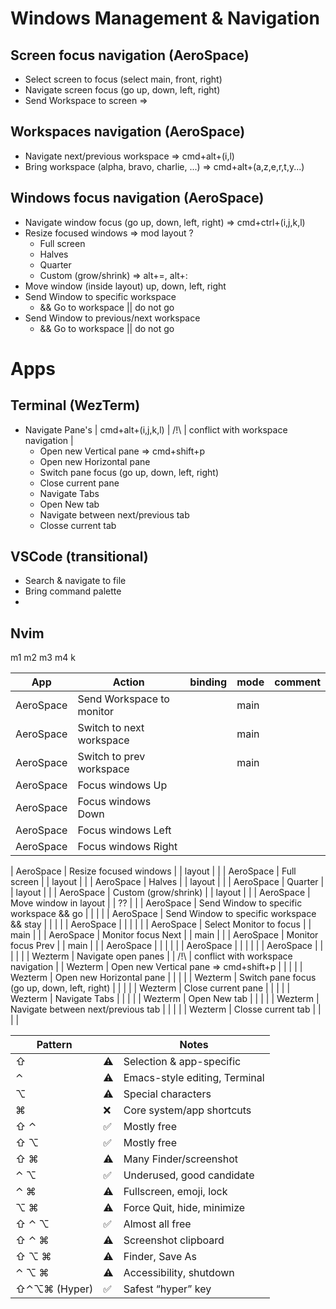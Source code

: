 # Windows Management & Navigation
## Screen focus navigation (AeroSpace)
  - Select screen to focus  (select main, front, right)
  - Navigate screen focus (go up, down, left, right)
  - Send Workspace to screen => 

## Workspaces navigation (AeroSpace)
  - Navigate next/previous workspace => cmd+alt+(i,l)
  - Bring workspace (alpha, bravo, charlie, ...) => cmd+alt+(a,z,e,r,t,y...)

## Windows focus navigation (AeroSpace)
  - Navigate window focus (go up, down, left, right) => cmd+ctrl+(i,j,k,l)
  - Resize focused windows => mod layout ?
    - Full screen
    - Halves
    - Quarter
    - Custom (grow/shrink) => alt+=, alt+:
  - Move window (inside layout) up, down, left, right
  - Send Window to specific workspace
    - && Go to workspace || do not go
  - Send Window to previous/next workspace
    - && Go to workspace || do not go

# Apps 
## Terminal (WezTerm)
  - Navigate Pane's | cmd+alt+(i,j,k,l) | /!\ | conflict with workspace navigation |
    - Open new Vertical pane => cmd+shift+p 
    - Open new Horizontal pane
    - Switch pane focus (go up, down, left, right)
    - Close current pane
    - Navigate Tabs
    - Open New tab
    - Navigate between next/previous tab
    - Closse current tab

## VSCode (transitional)
  - Search & navigate to file
  - Bring command palette
  - 

## Nvim





m1 m2 m3 m4 k
 

| App           | Action                                           | binding                        |  mode  | comment                             |
|---------------|--------------------------------------------------|--------------------------------|--------|-------------------------------------|
| AeroSpace     | Send Workspace to monitor                        |                                | main   |                                     |
| AeroSpace     | Switch to next workspace                         |                                | main   |                                     |
| AeroSpace     | Switch to prev workspace                         |                                | main   |                                     |
| AeroSpace     | Focus windows Up                   |                                |        |                                     |
| AeroSpace     | Focus windows Down                   |                                |        |                                     |
| AeroSpace     | Focus windows Left                   |                                |        |                                     |
| AeroSpace     | Focus windows Right                   |                                |        |                                     |


| AeroSpace     | Resize focused windows                           |                                | layout |                                     |
| AeroSpace     | Full screen                                      |                                | layout |                                     |
| AeroSpace     | Halves                                           |                                | layout |                                     |
| AeroSpace     | Quarter                                          |                                | layout |                                     |
| AeroSpace     | Custom (grow/shrink)                             |                                | layout |                                     |
| AeroSpace     | Move window in layout                            |                                | ??     |                                     |
| AeroSpace     | Send Window to specific workspace && go          |                                |        |                                     |
| AeroSpace     | Send Window to specific workspace && stay        |                                |        |                                     |
| AeroSpace     |                                                  |                                |        |                                     |
| AeroSpace     | Select Monitor to focus                          |                                | main   |                                     |
| AeroSpace     | Monitor focus Next                               |                                | main   |                                     |
| AeroSpace     | Monitor focus Prev                               |                                | main   |                                     |
| AeroSpace     |                                                  |                                |        |                                     |
| AeroSpace     |                                                  |                                |        |                                     |
| AeroSpace     |                                                  |                                |        |                                     |
| Wezterm       | Navigate open panes                              |                                | /!\    | conflict with workspace navigation  |
| Wezterm       | Open new Vertical pane => cmd+shift+p            |                                |        |                                     |
| Wezterm       | Open new Horizontal pane                         |                                |        |                                     |
| Wezterm       | Switch pane focus (go up, down, left, right)     |                                |        |                                     |
| Wezterm       | Close current pane                               |                                |        |                                     |
| Wezterm       | Navigate Tabs                                    |                                |        |                                     |
| Wezterm       | Open New tab                                     |                                |        |                                     |
| Wezterm       | Navigate between next/previous tab               |                                |        |                                     |
| Wezterm       | Closse current tab                               |                                |        |                                     |



| Pattern	    |    | Notes                         |
|-------------|----|-------------------------------|
|⇧            | ⚠️ | Selection & app-specific      |
|⌃            | ⚠️ | Emacs-style editing, Terminal |
|⌥            | ⚠️ | Special characters            |
|⌘            | ❌ | Core system/app shortcuts     |
|⇧ ⌃          | ✅ | Mostly free                   |
|⇧ ⌥          | ✅ | Mostly free                   |
|⇧ ⌘          | ⚠️ | Many Finder/screenshot        |
|⌃ ⌥          | ✅ | Underused, good candidate     |
|⌃ ⌘          | ⚠️ | Fullscreen, emoji, lock       |
|⌥ ⌘          | ⚠️ | Force Quit, hide, minimize    |
|⇧ ⌃ ⌥        | ✅ | Almost all free               |
|⇧ ⌃ ⌘        | ⚠️ | Screenshot clipboard          |
|⇧ ⌥ ⌘        | ⚠️ | Finder, Save As               |
|⌃ ⌥ ⌘        | ⚠️ | Accessibility, shutdown       |
|⇧⌃⌥⌘ (Hyper) | ✅ | Safest “hyper” key            |








